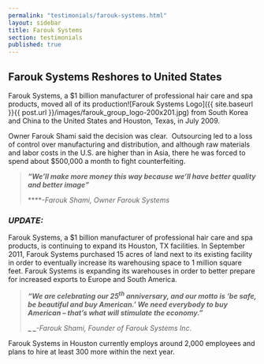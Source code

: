 ```yaml
---
permalink: "testimonials/farouk-systems.html"
layout: sidebar
title: Farouk Systems
section: testimonials
published: true
---
```

## Farouk Systems Reshores to United States

Farouk Systems, a $1 billion manufacturer of professional hair care and spa products, moved all of its production<span class="imgright">![Farouk Systems Logo]({{ site.baseurl }}{{ post.url }}/images/farouk_group_logo-200x201.jpg)</span> from South Korea and China to the United States and Houston, Texas, in July 2009. 

Owner Farouk Shami said the decision was clear.&nbsp; Outsourcing led to a loss of control over manufacturing and distribution, and although raw materials and labor costs in the U.S. are higher than in Asia, there he was forced to spend about $500,000 a month to fight counterfeiting. 

> **_“We’ll make more money this way because we’ll have better quality and better image”_**
> 
> ****_-Farouk Shami, Owner Farouk Systems_

### _UPDATE:_

Farouk Systems, a $1 billion manufacturer of professional hair care and spa products, is continuing to expand its Houston, TX facilities. In September 2011, Farouk Systems purchased 15 acres of land next to its existing facility in order to eventually increase its warehousing space to 1 million square feet. Farouk Systems is expanding its warehouses in order to better prepare for increased exports to Europe and South America. 

> **_“We are celebrating our 25<sup>th</sup> anniversary, and our motto is ‘be safe, be beautiful and buy American.’ We need everybody to buy American – that’s what will stimulate the economy.”_**
> 
> **_
> _**_-Farouk Shami, Founder of Farouk Systems Inc._

Farouk Systems in Houston currently employs around 2,000 employees and plans to hire at least 300 more within the next year.
 